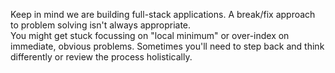 Keep in mind we are building full-stack applications. 
A break/fix approach to problem solving isn't always appropriate.  
You might get stuck focussing on "local minimum" or over-index on immediate, obvious problems. 
Sometimes you'll need to step back and think differently or review the process holistically.